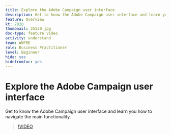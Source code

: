 ```yaml
---
title: Explore the Adobe Campaign user interface
description: Get to know the Adobe Campaign user interface and learn you how to navigate the main functionality.
feature: Overview
kt: 7828
thumbnail: 35130.jpg
doc-type: feature video
activity: understand
team: WWFRE
role: Business Practitioner
level: Beginner
hide: yes
hidefromtoc: yes
---
```

# Explore the Adobe Campaign user interface

Get to know the Adobe Campaign user interface and learn you how to navigate the main functionality.

>[!VIDEO](https://video.tv.adobe.com/v/35130?quality=12)
